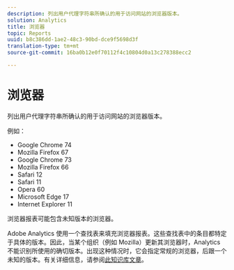 ```yaml
---
description: 列出用户代理字符串所确认的用于访问网站的浏览器版本。
solution: Analytics
title: 浏览器
topic: Reports
uuid: b8c386dd-1ae2-48c3-90bd-dce9f5698d3f
translation-type: tm+mt
source-git-commit: 16ba0b12e0f70112f4c10804d0a13c278388ecc2

---
```



# 浏览器

列出用户代理字符串所确认的用于访问网站的浏览器版本。

例如：

* Google Chrome 74
* Mozilla Firefox 67
* Google Chrome 73
* Mozilla Firefox 66
* Safari 12
* Safari 11
* Opera 60
* Microsoft Edge 17
* Internet Explorer 11

浏览器报表可能包含未知版本的浏览器。

Adobe Analytics 使用一个查找表来填充浏览器报表。这些查找表中的条目都特定于具体的版本。因此，当某个组织（例如 Mozilla）更新其浏览器时，Analytics 不能识别所使用的确切版本。出现这种情况时，它会指定常规的浏览器，后跟一个未知的版本。有关详细信息，请参阅[此知识库文章](https://helpx.adobe.com/analytics/kb/browser-unknown-version.html)。

